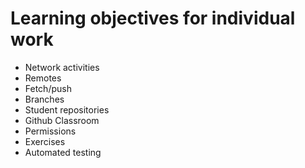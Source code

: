 # Learning objectives for individual work

* Network activities
* Remotes
* Fetch/push
* Branches
* Student repositories
* Github Classroom
* Permissions
* Exercises
* Automated testing
